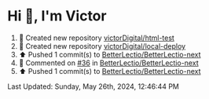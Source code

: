 <h1>Hi 👋, I'm Victor </h1>

<!--RECENT_ACTIVITY:start-->
1. 📔 Created new repository [victorDigital/html-test](https://github.com/victorDigital/html-test)<br>
2. 📔 Created new repository [victorDigital/local-deploy](https://github.com/victorDigital/local-deploy)<br>
3. ⬆️ Pushed 1 commit(s) to [BetterLectio/BetterLectio-next](https://github.com/BetterLectio/BetterLectio-next)<br>
4. 💬 Commented on [#36](https://github.com/BetterLectio/BetterLectio-next/issues/36#issuecomment-2122443186) in [BetterLectio/BetterLectio-next](https://github.com/BetterLectio/BetterLectio-next)<br>
5. ⬆️ Pushed 1 commit(s) to [BetterLectio/BetterLectio-next](https://github.com/BetterLectio/BetterLectio-next)<br>
<!--RECENT_ACTIVITY:end-->

<!--RECENT_ACTIVITY:last_update-->
Last Updated: Sunday, May 26th, 2024, 12:46:44 PM
<!--RECENT_ACTIVITY:last_update_end-->

